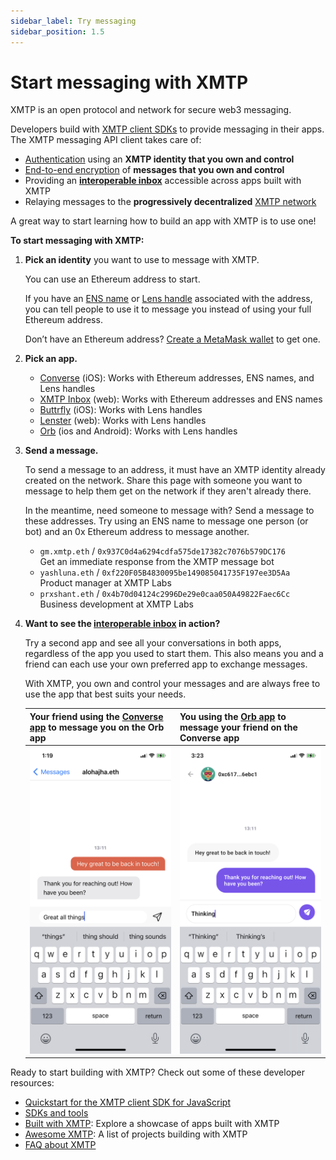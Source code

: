 ```yaml
---
sidebar_label: Try messaging
sidebar_position: 1.5
---
```


# Start messaging with XMTP

XMTP is an open protocol and network for secure web3 messaging. 

Developers build with [XMTP client SDKs](/sdks-and-tools) to provide messaging in their apps. The XMTP messaging API client takes care of:

- [Authentication](/docs/dev-concepts/account-signatures) using an **XMTP identity that you own and control**
- [End-to-end encryption](/docs/dev-concepts/invitation-and-message-encryption) of **messages that you own and control**
- Providing an **[interoperable inbox](/docs/dev-concepts/interoperable-inbox)** accessible across apps built with XMTP
- Relaying messages to the **progressively decentralized** [XMTP network](/docs/dev-concepts/architectural-overview#network-layer)

A great way to start learning how to build an app with XMTP is to use one!

**To start messaging with XMTP:**

1. **Pick an identity** you want to use to message with XMTP.

    You can use an Ethereum address to start.
    
    If you have an [ENS name](https://ens.domains/) or [Lens handle](https://claim.lens.xyz/) associated with the address, you can tell people to use it to message you instead of using your full Ethereum address.

    Don’t have an Ethereum address? [Create a MetaMask wallet](https://metamask.io/) to get one.

2. **Pick an app.**

   - [Converse](https://getconverse.app/) (iOS): Works with Ethereum addresses, ENS names, and Lens handles
   - [XMTP Inbox](https://xmtp.chat/) (web): Works with Ethereum addresses and ENS names
   - [Buttrfly](https://buttrfly.app/) (iOS): Works with Lens handles
   - [Lenster](https://lenster.xyz/) (web): Works with Lens handles
   - [Orb](https://orb.ac/) (ios and Android): Works with Lens handles

3. **Send a message.**

   To send a message to an address, it must have an XMTP identity already created on the network. Share this page with someone you want to message to help them get on the network if they aren't already there.
   
   In the meantime, need someone to message with? Send a message to these addresses. Try using an ENS name to message one person (or bot) and an 0x Ethereum address to message another.   
   - `gm.xmtp.eth` / `0x937C0d4a6294cdfa575de17382c7076b579DC176`  
      Get an immediate response from the XMTP message bot
   - `yashluna.eth` / `0xf220F05B4830095be149085041735F197ee3D5Aa`  
      Product manager at XMTP Labs
   - `prxshant.eth` / `0x4b70d04124c2996De29e0caa050A49822Faec6Cc`  
      Business development at XMTP Labs

4. **Want to see the [interoperable inbox](/docs/dev-concepts/interoperable-inbox) in action?**
  
   Try a second app and see all your conversations in both apps, regardless of the app you used to start them. This also means you and a friend can each use your own preferred app to exchange messages.
    
   With XMTP, you own and control your messages and are always free to use the app that best suits your needs.
    
   | Your friend using the [Converse app](https://getconverse.app/) to message you on the Orb app | You using the [Orb app](https://orb.ac/) to message your friend on the Converse app |
   |:-------------------------|:-------------------------|
   | ![](img/your-friend-in-converse.png) | ![](img/you-in-orb.png)|

Ready to start building with XMTP? Check out some of these developer resources:

- [Quickstart for the XMTP client SDK for JavaScript](quickstart)
- [SDKs and tools](/sdks-and-tools)
- [Built with XMTP](/built-with-xmtp/): Explore a showcase of apps built with XMTP
- [Awesome XMTP](https://github.com/xmtp/awesome-xmtp): A list of projects building with XMTP
- [FAQ about XMTP](/docs/dev-concepts/faq)
